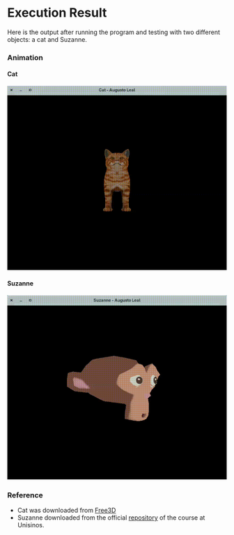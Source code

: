 # Execution Result

Here is the output after running the program and testing with two different objects: a cat and Suzanne.

### Animation

#### Cat
![Execution Result](img/cat.gif)

#### Suzanne
![Execution Result_2](img/suzanne.gif)

### Reference

- Cat was downloaded from [Free3D](https://free3d.com/3d-model/cat-v1--522281.html)
- Suzanne downloaded from the official [repository](https://github.com/fellowsheep/CGCCHibrido/tree/main/assets/Modelos3D) of the course at Unisinos. 
